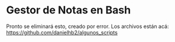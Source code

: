 # Gestor de Notas en Bash
Pronto se eliminará esto, creado por error.
Los archivos están acá:
https://github.com/danielhb2/algunos_scripts
